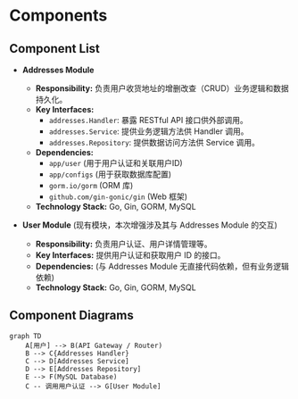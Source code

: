 # Components

## Component List

*   **Addresses Module**
    *   **Responsibility:** 负责用户收货地址的增删改查（CRUD）业务逻辑和数据持久化。
    *   **Key Interfaces:**
        *   `addresses.Handler`: 暴露 RESTful API 接口供外部调用。
        *   `addresses.Service`: 提供业务逻辑方法供 Handler 调用。
        *   `addresses.Repository`: 提供数据访问方法供 Service 调用。
    *   **Dependencies:**
        *   `app/user` (用于用户认证和关联用户ID)
        *   `app/configs` (用于获取数据库配置)
        *   `gorm.io/gorm` (ORM 库)
        *   `github.com/gin-gonic/gin` (Web 框架)
    *   **Technology Stack:** Go, Gin, GORM, MySQL

*   **User Module** (现有模块，本次增强涉及其与 Addresses Module 的交互)
    *   **Responsibility:** 负责用户认证、用户详情管理等。
    *   **Key Interfaces:** 提供用户认证和获取用户 ID 的接口。
    *   **Dependencies:** (与 Addresses Module 无直接代码依赖，但有业务逻辑依赖)
    *   **Technology Stack:** Go, Gin, GORM, MySQL

## Component Diagrams

```mermaid
graph TD
    A[用户] --> B(API Gateway / Router)
    B --> C{Addresses Handler}
    C --> D[Addresses Service]
    D --> E[Addresses Repository]
    E --> F(MySQL Database)
    C -- 调用用户认证 --> G[User Module]
```

